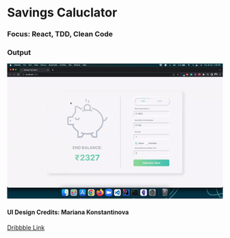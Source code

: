 # Savings Caluclator

### Focus: React, TDD, Clean Code

### Output

![](output.gif)

#### UI Design Credits: <b>Mariana Konstantinova</b>

<a href="https://dribbble.com/shots/11128318-Savings-Calculator-Concept">Dribbble Link</a>
